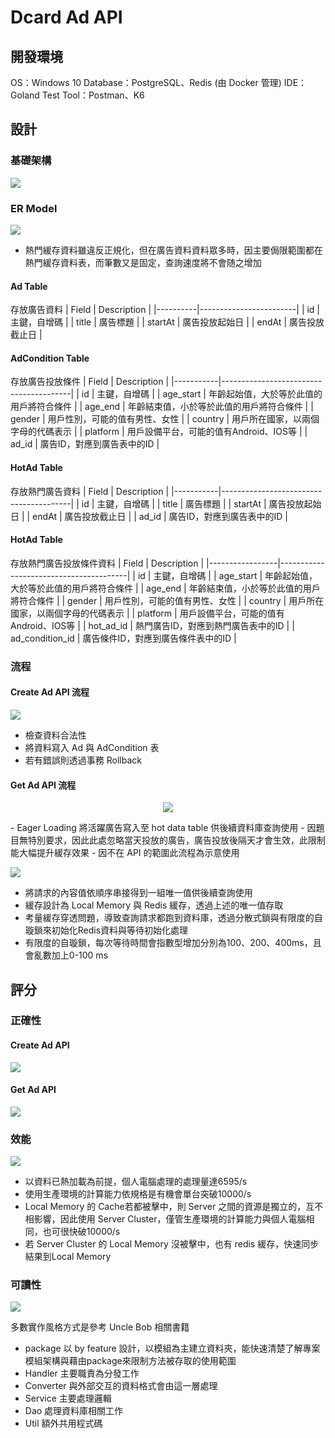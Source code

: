 # Dcard Ad API

## 開發環境
OS：Windows 10
Database：PostgreSQL、Redis (由 Docker 管理)
IDE：Goland
Test Tool：Postman、K6

## 設計
### 基礎架構
![](https://drive.google.com/u/2/uc?id=1BrIZw3UwW3FRL8eU_FvTH2DHUpOlvQAK&export=download)
### ER Model
![](https://drive.google.com/u/2/uc?id=1w4b1ztXmgL8KP7mh-rYxCmAmJhJ05OSD&export=download)
- 熱門緩存資料雖違反正規化，但在廣告資料資料眾多時，因主要侷限範圍都在熱門緩存資料表，而筆數又是固定，查詢速度將不會随之增加

#### Ad Table
存放廣告資料
| Field    | Description            |
|----------|------------------------|
| id       | 主鍵，自增碼            |
| title    | 廣告標題 |
| startAt  | 廣告投放起始日 |
| endAt    | 廣告投放截止日 |

#### AdCondition Table
存放廣告投放條件
| Field     | Description                            |
|-----------|----------------------------------------|
| id        | 主鍵，自增碼                          |
| age_start | 年齡起始值，大於等於此值的用戶將符合條件 |
| age_end   | 年齡結束值，小於等於此值的用戶將符合條件 |
| gender    | 用戶性別，可能的值有男性、女性   |
| country   | 用戶所在國家，以兩個字母的代碼表示       |
| platform  | 用戶設備平台，可能的值有Android、IOS等  |
| ad_id     | 廣告ID，對應到廣告表中的ID               |

#### HotAd Table
存放熱門廣告資料
| Field     | Description                            |
|-----------|----------------------------------------|
| id        | 主鍵，自增碼                          |
| title     | 廣告標題                               |
| startAt   | 廣告投放起始日                         |
| endAt     | 廣告投放截止日                         |
| ad_id     | 廣告ID，對應到廣告表中的ID            |

#### HotAd Table
存放熱門廣告投放條件資料
| Field           | Description                            |
|-----------------|----------------------------------------|
| id              | 主鍵，自增碼                          |
| age_start       | 年齡起始值，大於等於此值的用戶將符合條件 |
| age_end         | 年齡結束值，小於等於此值的用戶將符合條件 |
| gender          | 用戶性別，可能的值有男性、女性   |
| country         | 用戶所在國家，以兩個字母的代碼表示       |
| platform        | 用戶設備平台，可能的值有Android、IOS等  |
| hot_ad_id       | 熱門廣告ID，對應到熱門廣告表中的ID       |
| ad_condition_id | 廣告條件ID，對應到廣告條件表中的ID       |


### 流程
#### Create Ad API 流程
![](https://drive.google.com/u/2/uc?id=14mH75y8GhZ7yUPkL5iPT2SSE_50yLcWP&export=download)
- 檢查資料合法性
- 將資料寫入 Ad 與  AdCondition 表
- 若有錯誤則透過事務 Rollback
#### Get Ad API 流程
<p align="center">
    <img src="https://drive.google.com/u/2/uc?id=1N0rsANCv-qSmgTzkoI0LiwugCATkca3R&export=download" />
</p>
- Eager Loading 將活躍廣告寫入至 hot data table 供後續資料庫查詢使用
- 因題目無特別要求，因此此處忽略當天投放的廣告，廣告投放後隔天才會生效，此限制能大幅提升緩存效果
- 因不在 API 的範圍此流程為示意使用

![](https://drive.google.com/u/2/uc?id=1Gjsjsqsc5qafWmcReNUMRDQgzQiXJqC6&export=download)
- 將請求的內容值依順序串接得到一組唯一值供後續查詢使用
- 緩存設計為 Local Memory 與 Redis 緩存，透過上述的唯一值存取
- 考量緩存穿透問題，導致查詢請求都跑到資料庫，透過分散式鎖與有限度的自璇鎖來初始化Redis資料與等待初始化處理
- 有限度的自璇鎖，每次等待時間會指數型增加分別為100、200、400ms，且會亂數加上0-100 ms

## 評分
### 正確性
#### Create Ad API
![](https://drive.google.com/u/2/uc?id=1-pHxbc3RTxw7gkE_gMajbxzqsNYGpK4Y&export=download)

#### Get Ad API
![](https://drive.google.com/u/2/uc?id=1XiKziJ1ZjAXyIEDq0IRWTTK3TTLk8EF4&export=download)

### 效能
![](https://drive.google.com/u/2/uc?id=1QJ0NhvC9rVzvBMOTSc6eFeweoddzr9WQ&export=download)
- 以資料已熱加載為前提，個人電腦處理的處理量達6595/s
- 使用生產環境的計算能力依規格是有機會單台突破10000/s
- Local Memory 的 Cache若都被擊中，則 Server 之間的資源是獨立的，互不相影響，因此使用 Server Cluster，僅管生產環境的計算能力與個人電腦相同，也可很快破10000/s
- 若 Server Cluster 的 Local Memory 沒被擊中，也有 redis 緩存，快速同步結果到Local Memory

### 可讀性
![](https://drive.google.com/u/2/uc?id=1zK3B142B8vftbr0p1A85Rd6o6CTMqvKN&export=download)

多數實作風格方式是參考 Uncle Bob 相關書籍
- package 以 by feature 設計，以模組為主建立資料夾，能快速清楚了解專案模組架構與藉由package來限制方法被存取的使用範圍
- Handler 主要職責為分發工作
- Converter 與外部交互的資料格式會由這一層處理
- Service 主要處理邏輯
- Dao 處理資料庫相關工作
- Util 額外共用程式碼


